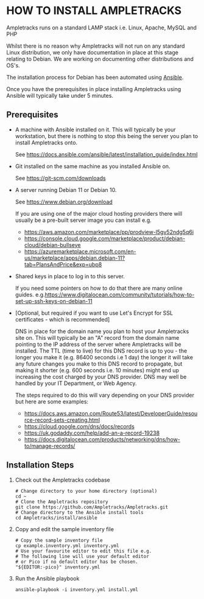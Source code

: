 HOW TO INSTALL AMPLETRACKS
==========================

Ampletracks runs on a standard LAMP stack i.e. Linux, Apache, MySQL and PHP

Whilst there is no reason why Ampletracks will not run on any standard Linux distribution, we only
have documentation in place at this stage relating to Debian. We are working on documenting other
distributions and OS's.

The installation process for Debian has been automated using [Ansible](https://github.com/ansible/ansible).

Once you have the prerequisites in place installing Ampletracks using Ansible will typically take
under 5 minutes.

Prerequisites
-------------

- A machine with Ansible installed on it. This will typically be your workstation,
  but there is nothing to stop this being the server you plan to install Ampletracks onto.
  
  See https://docs.ansible.com/ansible/latest/installation_guide/index.html

- Git installed on the same machine as you installed Ansible on.

    See https://git-scm.com/downloads

- A server running Debian 11 or Debian 10.

    See https://www.debian.org/download
  
  If you are using one of the major cloud hosting providers there will usually be a pre-built
  server image you can install e.g.
    - https://aws.amazon.com/marketplace/pp/prodview-l5gv52ndg5q6i
    - https://console.cloud.google.com/marketplace/product/debian-cloud/debian-bullseye
    - https://azuremarketplace.microsoft.com/en-us/marketplace/apps/debian.debian-11?tab=PlansAndPrice&exp=ubp8

- Shared keys in place to log in to this server.

  If you need some pointers on how to do that there are many online guides.
  e.g.https://www.digitalocean.com/community/tutorials/how-to-set-up-ssh-keys-on-debian-11

- [Optional, but required if you want to use Let's Encrypt for SSL certificates - which is recommended]

  DNS in place for the domain name you plan to host your Ampletracks site on. This will
  typically be an "A" record from the domain name pointing to the IP address of the server where
  Ampletracks will be installed. The TTL (time to live) for this DNS record is up to you - the
  longer you make it (e.g. 86400 seconds i.e 1 day) the longer it will take any future
  changes you make to this DNS record to propagate, but making it shorter (e.g. 600 seconds i.e. 10
  minutes) might end up increasing the cost charged by your DNS provider.
  DNS may well be handled by your IT Department, or Web Agency.
  
  The steps required to do this will vary depending on your DNS provider but here are some examples:
    - https://docs.aws.amazon.com/Route53/latest/DeveloperGuide/resource-record-sets-creating.html
    - https://cloud.google.com/dns/docs/records
    - https://uk.godaddy.com/help/add-an-a-record-19238
    - https://docs.digitalocean.com/products/networking/dns/how-to/manage-records/

Installation Steps
------------------

1. Check out the Ampletracks codebase
	~~~
	# Change directory to your home directory (optional)
	cd ~
	# Clone the Ampletracks repository
	git clone https://github.com/Ampletracks/Ampletracks.git
	# Change directory to the Ansible install tools
    cd Ampletracks/install/ansible
	~~~
2. Copy and edit the sample inventory file
	~~~
	# Copy the sample inventory file
	cp example.inventory.yml inventory.yml
	# Use your favourite editor to edit this file e.g.
	# The following line will use your default editor
	# or Pico if no default editor has be chosen.
	"${EDITOR:-pico}" inventory.yml
	~~~

3. Run the Ansible playbook
    ~~~
    ansible-playbook -i inventory.yml install.yml
    ~~~

